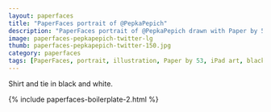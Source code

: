 ```yaml
---
layout: paperfaces
title: "PaperFaces portrait of @PepkaPepich"
description: "PaperFaces portrait of @PepkaPepich drawn with Paper by 53 on an iPad."
image: paperfaces-pepkapepich-twitter-lg
thumb: paperfaces-pepkapepich-twitter-150.jpg
category: paperfaces
tags: [PaperFaces, portrait, illustration, Paper by 53, iPad art, black and white]
---
```


Shirt and tie in black and white.

{% include paperfaces-boilerplate-2.html %}